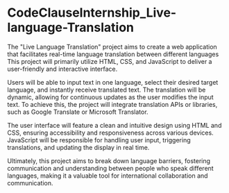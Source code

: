 # CodeClauseInternship_Live-language-Translation
The "Live Language Translation" project aims to create a web application that facilitates real-time language translation between different languages
 This project will primarily utilize HTML, CSS, and JavaScript to deliver a user-friendly and interactive interface.

 Users will be able to input text in one language, select their desired target language, and instantly receive translated text. The translation will be dynamic, allowing for continuous updates as the user modifies the input text. To achieve this, the project will integrate translation APIs or libraries, such as Google Translate or Microsoft Translator.

The user interface will feature a clean and intuitive design using HTML and CSS, ensuring accessibility and responsiveness across various devices. JavaScript will be responsible for handling user input, triggering translations, and updating the display in real time.

Ultimately, this project aims to break down language barriers, fostering communication and understanding between people who speak different languages, making it a valuable tool for international collaboration and communication.
